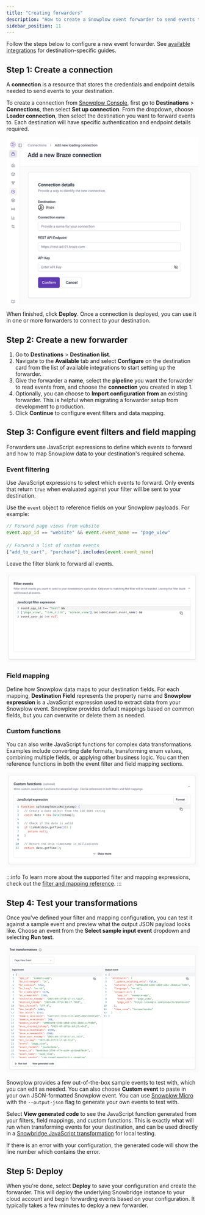 ```yaml
---
title: "Creating forwarders"
description: "How to create a Snowplow event forwarder to send events to third party destinations in real-time"
sidebar_position: 11
---
```


Follow the steps below to configure a new event forwarder. See [available integrations](/docs/destinations/forwarding-events/integrations/index.md) for destination-specific guides.

## Step 1: Create a connection

A **connection** is a resource that stores the credentials and endpoint details needed to send events to your destination.

To create a connection from [Snowplow Console](https://console.snowplowanalytics.com), first go to **Destinations** > **Connections**, then select **Set up connection**. From the dropdown, choose **Loader connection**, then select the destination you want to forward events to. Each destination will have specific authentication and endpoint details required.

![Console interface for creating a new destination connection with authentication and endpoint configuration fields](images/event-forwarding-connection.png)

When finished, click **Deploy**. Once a connection is deployed, you can use it in one or more forwarders to connect to your destination.


## Step 2: Create a new forwarder

1. Go to **Destinations** > **Destination list**.
2. Navigate to the **Available** tab and select **Configure** on the destination card from the list of available integrations to start setting up the forwarder.
3. Give the forwarder a **name**, select the **pipeline** you want the forwarder to read events from, and choose the **connection** you created in step 1.
4. Optionally, you can choose to **Import configuration from** an existing forwarder. This is helpful when migrating a forwarder setup from development to production.
5. Click **Continue** to configure event filters and data mapping.

## Step 3: Configure event filters and field mapping

Forwarders use JavaScript expressions to define which events to forward and how to map Snowplow data to your destination's required schema.

### Event filtering

Use JavaScript expressions to select which events to forward. Only events that return `true` when evaluated against your filter will be sent to your destination.

Use the `event` object to reference fields on your Snowplow payloads. For example:
```javascript
// Forward page views from website
event.app_id == "website" && event.event_name == "page_view"

// Forward a list of custom events
["add_to_cart", "purchase"].includes(event.event_name)
```

Leave the filter blank to forward all events.

![Event filtering configuration panel showing JavaScript expression field for defining which events to forward](images/event-forwarding-filters.png)

### Field mapping

Define how Snowplow data maps to your destination fields. For each mapping, **Destination Field** represents the property name and **Snowplow expression** is a JavaScript expression used to extract data from your Snowplow event. Snowplow provides default mappings based on common fields, but you can overwrite or delete them as needed.

<!-- TODO: Screenshot once UI is updated -->

### Custom functions

You can also write JavaScript functions for complex data transformations. Examples include converting date formats, transforming enum values, combining multiple fields, or applying other business logic. You can then reference functions in both the event filter and field mapping sections.

![Custom functions editor with JavaScript code for complex data transformations in event forwarding](images/event-forwarding-custom-functions.png)

:::info
To learn more about the supported filter and mapping expressions, check out the [filter and mapping reference](/docs/destinations/forwarding-events/reference/index.md).
:::

## Step 4: Test your transformations

Once you've defined your filter and mapping configuration, you can test it against a sample event and preview what the output JSON payload looks like. Choose an event from the **Select sample input event** dropdown and selecting **Run test**.

![Test transformation interface showing sample event input and JSON output preview with run test button](images/event-forwarding-test-transformations.png)

Snowplow provides a few out-of-the-box sample events to test with, which you can edit as needed. You can also choose **Custom event** to paste in your own JSON-formatted Snowplow event. You can use [Snowplow Micro](/docs/data-product-studio/data-quality/snowplow-micro/) with the `--output-json` flag to generate your own events to test with.

Select **View generated code** to see the JavaScript function generated from your filters, field mappings, and custom functions. This is exactly what will run when transforming events for your destination, and can be used directly in a [Snowbridge JavaScript transformation](docs/api-reference/snowbridge/configuration/transformations/custom-scripts/javascript-configuration/index.md) for local testing.

If there is an error with your configuration, the generated code will show the line number which contains the error.

## Step 5: Deploy

When you're done, select **Deploy** to save your configuration and create the forwarder. This will deploy the underlying Snowbridge instance to your cloud account and begin forwarding events based on your configuration. It typically takes a few minutes to deploy a new forwarder.

